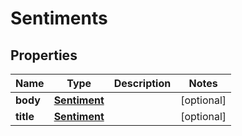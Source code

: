 

# Sentiments

## Properties

Name | Type | Description | Notes
------------ | ------------- | ------------- | -------------
**body** | [**Sentiment**](Sentiment.md) |  |  [optional]
**title** | [**Sentiment**](Sentiment.md) |  |  [optional]



